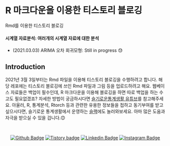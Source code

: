 # R 마크다운을 이용한 티스토리 블로깅
Rmd를 이용한 티스토리 블로깅

#### 시계열 자료분석: 여러개의 시계열 자료에 대한 분석
* (2021.03.03) ARIMA 오차 회귀모형: Still in progress 😓

## Introduction
2021년 3월 3일부터는 Rmd 파일을 이용해 티스토리 블로깅을 수행하려고 합니다. 해당 레포에는 티스토리 블로깅에 쓰인 Rmd 파일과 그림 등을 업로드하려고 해요. 웹베이스 자료들은 백업이 필수인데, R 마크다운을 이용해 블로깅을 하면 따로 백업을 하는 수고도 필요없겠죠? 자세한 방법이 궁금하시다면 [슬기로운통계생활 유튜브](https://youtu.be/Fqsk-iTBpvk)를 참고해주세요. 아울러, R, 통계분석, Rtorch 등과 관련한 유용한 정보들을 접하고 동기부여를 받고 싶으시다면, 슬기로운 통계생활에서 운영하는 [슬랙](https://join.slack.com/t/w1599413609-usp186672/shared_invite/zt-kq7sxg3m-xqD3LI2qLgh_3PE5zvYdKA)에도 놀러와보세요. 아마 많은 도움과 자극을 받으실 수 있을 겁니다.:blush: 

<br>

<div align=center>
 
[![Github Badge](http://img.shields.io/badge/-Github%20profile-black?style=flat-square&logo=github&link=https://github.com/be-favorite)](https://github.com/be-favorite) 
[![Tistory badge](https://img.shields.io/badge/-Tistory%20blog-yellow?style=flat-square&logo=Blogger&link=https://be-favorite.tistory.com/)](https://be-favorite.tistory.com/) 
[![Linkedin Badge](https://img.shields.io/badge/-LinkedIn-blue?style=flat-square&logo=Linkedin&logoColor=white&link=https://www.linkedin.com/in/taemo-bang-8b9999184/)](https://www.linkedin.com/in/taemo-bang-8b9999184/) 
[![Instagram Badge](https://img.shields.io/badge/-Instagram-dd2a7b?style=flat-square&logo=instagram&logoColor=white&link=https://www.instagram.com/qkdxoah/)](https://www.instagram.com/qkdxoah/) 

</div>
